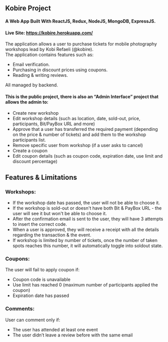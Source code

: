 ## Kobire Project

#### A Web App Built With ReactJS, Redux, NodeJS, MongoDB, ExpressJS.

#### Live Site: https://kobire.herokuapp.com/

The application allows a user to purchase tickets for mobile photography workshops lead by Kobi Refaeli (@kobire).
<br>
The application contains features such as:
* Email verification.
* Purchasing in discount prices using coupons.
* Reading & writing reviews.

All managed by backend.

#### This is the public project, there is also an **“Admin Interface”** project that allows the admin to:
* Create new workshop
* Edit workshop details (such as location, date, sold-out, price, participants, Bit/PayBox URL and more)
* Approve that a user has transferred the required payment (depending on the price & number of tickets) and add them to the workshop participants list.
* Remove specific user from workshop (if a user asks to cancel)
* Create a coupon
* Edit coupon details (such as coupon code, expiration date, use limit and discount percentage)

## Features & Limitations

### Workshops:
* If the workshop date has passed, the user will not be able to choose it.
* If the workshop is sold-out or doesn't have both Bit & PayBox URL - the user will see it but won't be able to choose it.
* After the confirmation email is sent to the user, they will have 3 attempts to insert the correct code.
* When a user is approved, they will receive a receipt with all the details regarding the transaction & the event.
* If workshop is limited by number of tickets, once the number of taken spots reaches this number, it will automatically toggle into soldout state.

### Coupons:
The user will fail to apply coupon if:
* Coupon code is unavailable
* Use limit has reached 0 (maximum number of participants applied the coupon)
* Expiration date has passed

### Comments:
User can comment only if:
* The user has attended at least one event
* The user didn’t leave a review before with the same email

